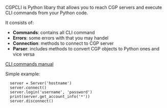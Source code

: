 CGPCLI is Python libary that allows you to reach CGP servers and execute CLI commands from your Python code.

It consists of:
- **Commands**: contains all CLI command
- **Errors**: some errors with that you may handel
- **Connection**: methods to connect to CGP server
- **Parser**: includes methods to convert CGP objects to Python ones and vice versa

[CLI commands manual](http://www.communigate.ru/CommuniGatePro/CLI.html)

Simple example:
```
  server = Server('hostname')
  server.connect()
  server.login('username', 'password')
  print(server.get_account_info('*'))
  server.disconnect()
```